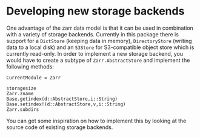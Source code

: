 # Developing new storage backends

One advantage of the zarr data model is that it can be used in combination with a variety of storage backends. Currently in this package there is support for a `DictStore` (keeping data in memory), `DirectoryStore` (writing data to a local disk) and an `S3Store` for S3-compatible object store which is currently read-only. In order to implement a new storage backend, you would have to create a subtype of `Zarr.AbstractStore` and implement the following methods:
```@meta
CurrentModule = Zarr
```


```@docs
storagesize
Zarr.zname
Base.getindex(d::AbstractStore,i::String)
Base.setindex!(d::AbstractStore,v,i::String)
Zarr.subdirs
```

You can get some inspiration on how to implement this by looking at the source code of existing storage backends.
